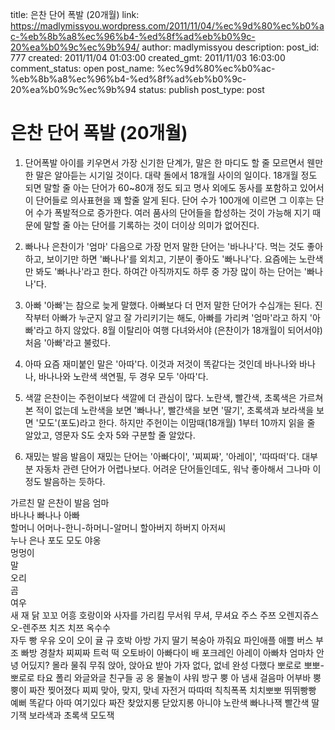 title: 은찬 단어 폭발 (20개월)
link: https://madlymissyou.wordpress.com/2011/11/04/%ec%9d%80%ec%b0%ac-%eb%8b%a8%ec%96%b4-%ed%8f%ad%eb%b0%9c-20%ea%b0%9c%ec%9b%94/
author: madlymissyou
description: 
post_id: 777
created: 2011/11/04 01:03:00
created_gmt: 2011/11/03 16:03:00
comment_status: open
post_name: %ec%9d%80%ec%b0%ac-%eb%8b%a8%ec%96%b4-%ed%8f%ad%eb%b0%9c-20%ea%b0%9c%ec%9b%94
status: publish
post_type: post

# 은찬 단어 폭발 (20개월)

1. 단어폭발 아이를 키우면서 가장 신기한 단계가, 말은 한 마디도 할 줄 모르면서 웬만한 말은 알아듣는 시기일 것이다. 대략 돌에서 18개월 사이의 일이다. 18개월 정도 되면 말할 줄 아는 단어가 60~80개 정도 되고 명사 외에도 동사를 포함하고 있어서 이 단어들로 의사표현을 꽤 할줄 알게 된다. 단어 수가 100개에 이르면 그 이후는 단어 수가 폭발적으로 증가한다. 여러 품사의 단어들을 합성하는 것이 가능해 지기 때문에 말할 줄 아는 단어를 기록하는 것이 더이상 의미가 없어진다.

  2. 빠나나 은찬이가 '엄마' 다음으로 가장 먼저 말한 단어는 '바나나'다. 먹는 것도 좋아하고, 보이기만 하면 '빠나나'를 외치고, 기분이 좋아도 '빠나나'다. 요즘에는 노란색만 봐도 '빠나나'라고 한다. 하여간 아직까지도 하루 중 가장 많이 하는 단어는 '빠나나'다.

  3. 아빠 '아빠'는 참으로 늦게 말했다. 아빠보다 더 먼저 말한 단어가 수십개는 된다. 진작부터 아빠가 누군지 알고 잘 가리키기는 해도, 아빠를 가리켜 '엄마'라고 하지 '아빠'라고 하지 않았다. 8월 이탈리아 여행 다녀와서야 (은찬이가 18개월이 되어서야) 처음 '아빠'라고 불렀다.

  4. 아따 요즘 재미붙인 말은 '아따'다. 이것과 저것이 똑같다는 것인데 바나나와 바나나, 바나나와 노란색 색연필, 두 경우 모두 '아따'다.

  5. 색깔 은찬이는 주헌이보다 색깔에 더 관심이 많다. 노란색, 빨간색, 초록색은 가르쳐 본 적이 없는데 노란색을 보면 '빠나나', 빨간색을 보면 '딸기', 초록색과 보라색을 보면 '모도'(포도)라고 한다. 하지만 주헌이는 이맘때(18개월) 1부터 10까지 읽을 줄 알았고, 영문자 S도 숫자 5와 구분할 줄 알았다.

  6. 재밌는 발음 발음이 재밌는 단어는 '아빠다이', '찌찌짜', '아레이', '따따떠'다. 대부분 자동차 관련 단어가 어렵나보다. 어려운 단어들인데도, 워낙 좋아해서 그나마 이 정도 발음하는 듯하다.

가르친 말 은찬이 발음 엄마  
바나나 빠나나 아빠  
할머니 어머나-한니-하머니-알머니 할아버지 하버지 아저씨  
누나 은나 포도 모도 야옹  
멍멍이  
말  
오리  
곰  
여우  
새 재 닭 꼬꼬 어흥 호랑이와 사자를 가리킴 무서워 무셔, 무셔요 주스 주쯔 오렌지쥬스 오-렌주쯔 치즈 치쯔 옥수수  
자두 빵 우유 오이 오이 귤 규 호박 아방 가지 딸기 복숭아 까줘요 파인애플 애쁠 버스 부조 빠방 경찰차 찌찌짜 트럭 떡 오토바이 아빠다이 배 포크레인 아레이 아빠차 엄마차 안녕 어딨지? 몰라 물줘 무줘 앉아, 앉아요 받아 가자 없다, 없네 완성 다했다 뽀로로 뽀뽀-뽀로로 타요 폴리 와글와글 친구들 공 옹 물놀이 샤워 방구 뿡 아 냄새 걸음마 어부바 뿡뿡이 짜잔 찢어졌다 찌찌 맞아, 맞지, 맞네 자전거 따따떠 칙칙폭폭 치치뽀뽀 뛰뛰빵빵 예뻐 똑같다 아따 여기있다 짜잔 찾았지롱 닫았지롱 아니야 노란색 빠나나잭 빨간색 딸기잭 보라색과 초록색 모도잭
